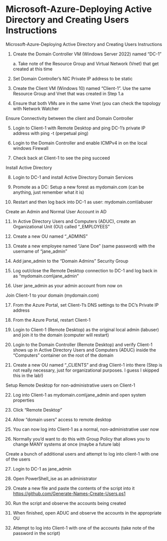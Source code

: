 #  Microsoft-Azure-Deploying Active Directory and Creating Users Instructions
 Microsoft-Azure-Deploying Active Directory and Creating Users Instructions

1. Create the Domain Controller VM (Windows Server 2022) named “DC-1”

   a. Take note of the Resource Group and Virtual Network (Vnet) that get created at this time
  
2. Set Domain Controller’s NIC Private IP address to be static

3. Create the Client VM (Windows 10) named “Client-1”. Use the same Resource Group and Vnet that was created in Step 1.a

4. Ensure that both VMs are in the same Vnet (you can check the topology with Network Watcher


Ensure Connectivity between the client and Domain Controller

5. Login to Client-1 with Remote Desktop and ping DC-1’s private IP address with ping -t <ip address> (perpetual ping)

6. Login to the Domain Controller and enable ICMPv4 in on the local windows Firewall

7. Check back at Client-1 to see the ping succeed

Install Active Directory

8. Login to DC-1 and install Active Directory Domain Services

9. Promote as a DC: Setup a new forest as mydomain.com (can be anything, just remember what it is)

10. Restart and then log back into DC-1 as user: mydomain.com\labuser

Create an Admin and Normal User Account in AD

11. In Active Directory Users and Computers (ADUC), create an Organizational Unit (OU) called “_EMPLOYEES”

12. Create a new OU named “_ADMINS”

13. Create a new employee named “Jane Doe” (same password) with the username of “jane_admin”

14. Add jane_admin to the “Domain Admins” Security Group

15. Log out/close the Remote Desktop connection to DC-1 and log back in as “mydomain.com\jane_admin”

16. User jane_admin as your admin account from now on

Join Client-1 to your domain (mydomain.com)

17. From the Azure Portal, set Client-1’s DNS settings to the DC’s Private IP address

18. From the Azure Portal, restart Client-1

19. Login to Client-1 (Remote Desktop) as the original local admin (labuser) and join it to the domain (computer will restart)

20. Login to the Domain Controller (Remote Desktop) and verify Client-1 shows up in Active Directory Users and Computers (ADUC) inside the “Computers” container on the root of the domain

21. Create a new OU named “_CLIENTS” and drag Client-1 into there (Step is not really necessary, just for organizational purposes. I guess I skipped this in the lab!)

Setup Remote Desktop for non-administrative users on Client-1

22. Log into Client-1 as mydomain.com\jane_admin and open system properties

23. Click “Remote Desktop”

24. Allow “domain users” access to remote desktop

25. You can now log into Client-1 as a normal, non-administrative user now

26. Normally you’d want to do this with Group Policy that allows you to change MANY systems at once (maybe a future lab)

Create a bunch of additional users and attempt to log into client-1 with one of the users

27. Login to DC-1 as jane_admin

28. Open PowerShell_ise as an administrator

29. Create a new file and paste the contents of the script into it https://github.com/Generate-Names-Create-Users.ps1

30. Run the script and observe the accounts being created

31. When finished, open ADUC and observe the accounts in the appropriate OU

32. Attempt to log into Client-1 with one of the accounts (take note of the password in the script)
